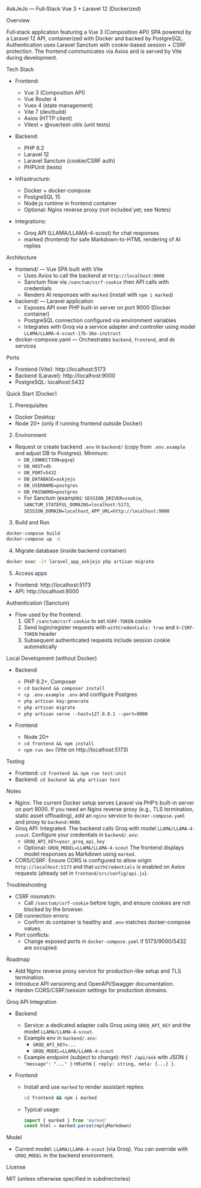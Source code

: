 AskJeJo — Full‑Stack Vue 3 + Laravel 12 (Dockerized)

Overview

Full‑stack application featuring a Vue 3 (Composition API) SPA powered by a Laravel 12 API, containerized with Docker and backed by PostgreSQL. Authentication uses Laravel Sanctum with cookie-based session + CSRF protection. The frontend communicates via Axios and is served by Vite during development.

Tech Stack

- Frontend:
  - Vue 3 (Composition API)
  - Vue Router 4
  - Vuex 4 (state management)
  - Vite 7 (dev/build)
  - Axios (HTTP client)
  - Vitest + @vue/test-utils (unit tests)

- Backend:
  - PHP 8.2
  - Laravel 12
  - Laravel Sanctum (cookie/CSRF auth)
  - PHPUnit (tests)

- Infrastructure:
  - Docker + docker-compose
  - PostgreSQL 15
  - Node.js runtime in frontend container
  - Optional: Nginx reverse proxy (not included yet; see Notes)

- Integrations:
  - Groq API (LLAMA/LLAMA-4-scout) for chat responses
  - marked (frontend) for safe Markdown-to-HTML rendering of AI replies

Architecture

- frontend/ — Vue SPA built with Vite
  - Uses Axios to call the backend at `http://localhost:9000`
  - Sanctum flow via `/sanctum/csrf-cookie` then API calls with credentials
  - Renders AI responses with `marked` (install with `npm i marked`)
- backend/ — Laravel application
  - Exposes API over PHP built-in server on port 9000 (Docker container)
  - PostgreSQL connection configured via environment variables
  - Integrates with Groq via a service adapter and controller using model `LLAMA/LLAMA-4-scout-17b-16e-instruct`
- docker-compose.yaml — Orchestrates `backend`, `frontend`, and `db` services

Ports

- Frontend (Vite): http://localhost:5173
- Backend (Laravel): http://localhost:9000
- PostgreSQL: localhost:5432

Quick Start (Docker)

1) Prerequisites

- Docker Desktop
- Node 20+ (only if running frontend outside Docker)

2) Environment

- Request or create backend `.env` in `backend/` (copy from `.env.example` and adjust DB to Postgres). Minimum:
  - `DB_CONNECTION=pgsql`
  - `DB_HOST=db`
  - `DB_PORT=5432`
  - `DB_DATABASE=askjejo`
  - `DB_USERNAME=postgres`
  - `DB_PASSWORD=postgres`
  - For Sanctum (example): `SESSION_DRIVER=cookie`, `SANCTUM_STATEFUL_DOMAINS=localhost:5173`, `SESSION_DOMAIN=localhost`, `APP_URL=http://localhost:9000`

3) Build and Run

```sh
docker-compose build
docker-compose up -d
```

4) Migrate database (inside backend container)

```sh
docker exec -it laravel_app_askjejo php artisan migrate
```

5) Access apps

- Frontend: http://localhost:5173
- API: http://localhost:9000

Authentication (Sanctum)

- Flow used by the frontend:
  1. GET `/sanctum/csrf-cookie` to set `XSRF-TOKEN` cookie
  2. Send login/register requests with `withCredentials: true` and `X-CSRF-TOKEN` header
  3. Subsequent authenticated requests include session cookie automatically

Local Development (without Docker)

- Backend
  - PHP 8.2+, Composer
  - `cd backend && composer install`
  - `cp .env.example .env` and configure Postgres
  - `php artisan key:generate`
  - `php artisan migrate`
  - `php artisan serve --host=127.0.0.1 --port=9000`

- Frontend
  - Node 20+
  - `cd frontend && npm install`
  - `npm run dev` (Vite on http://localhost:5173)

Testing

- Frontend: `cd frontend && npm run test:unit`
- Backend: `cd backend && php artisan test`

Notes

- Nginx: The current Docker setup serves Laravel via PHP’s built-in server on port 9000. If you need an Nginx reverse proxy (e.g., TLS termination, static asset offloading), add an `nginx` service to `docker-compose.yaml` and proxy to `backend:9000`.
- Groq API: Integrated. The backend calls Groq with model `LLAMA/LLAMA-4-scout`. Configure your credentials in `backend/.env`:
  - `GROQ_API_KEY=your_groq_api_key`
  - Optional: `GROQ_MODEL=LLAMA/LLAMA-4-scout`
  The frontend displays model responses as Markdown using `marked`.
- CORS/CSRF: Ensure CORS is configured to allow origin `http://localhost:5173` and that `withCredentials` is enabled on Axios requests (already set in `frontend/src/config/api.js`).

Troubleshooting

- CSRF mismatch:
  - Call `/sanctum/csrf-cookie` before login, and ensure cookies are not blocked by the browser.
- DB connection errors:
  - Confirm `db` container is healthy and `.env` matches docker-compose values.
- Port conflicts:
  - Change exposed ports in `docker-compose.yaml` if 5173/9000/5432 are occupied.

Roadmap

- Add Nginx reverse proxy service for production-like setup and TLS termination.
- Introduce API versioning and OpenAPI/Swagger documentation.
- Harden CORS/CSRF/session settings for production domains.

Groq API Integration

- Backend
  - Service: a dedicated adapter calls Groq using `GROQ_API_KEY` and the model `LLAMA/LLAMA-4-scout`.
  - Example env in `backend/.env`:
    - `GROQ_API_KEY=...`
    - `GROQ_MODEL=LLAMA/LLAMA-4-scout`
  - Example endpoint (subject to change): `POST /api/ask` with JSON `{ "message": "..." }` returns `{ reply: string, meta: {...} }`.

- Frontend
  - Install and use `marked` to render assistant replies:
    ```sh
    cd frontend && npm i marked
    ```
  - Typical usage:
    ```js
    import { marked } from 'marked'
    const html = marked.parse(replyMarkdown)
    ```

Model

- Current model: `LLAMA/LLAMA-4-scout` (via Groq). You can override with `GROQ_MODEL` in the backend environment.

License

MIT (unless otherwise specified in subdirectories)